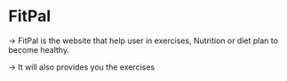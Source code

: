 <h1> FitPal </h1>
<section> 
  <p> &rarr; FitPal is the website that help user in exercises, Nutrition or diet plan to become healthy.</p>
  <p> &rarr; It will also provides you the exercises </p> 
</section> 
